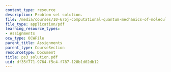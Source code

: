 ```yaml
---
content_type: resource
description: Problem set solution.
file: /media/courses/10-675j-computational-quantum-mechanics-of-molecular-and-extended-systems-fall-2004/df35f7719764f5c4f787128b1d02db12_ps3_solution.pdf
file_type: application/pdf
learning_resource_types:
- Assignments
ocw_type: OCWFile
parent_title: Assignments
parent_type: CourseSection
resourcetype: Document
title: ps3_solution.pdf
uid: df35f771-9764-f5c4-f787-128b1d02db12
---
```

